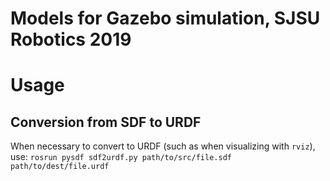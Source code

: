 # Models for Gazebo simulation, SJSU Robotics 2019

# Usage
## Conversion from SDF to URDF
When necessary to convert to URDF (such as when visualizing with `rviz`), use:
`rosrun pysdf sdf2urdf.py path/to/src/file.sdf path/to/dest/file.urdf`

